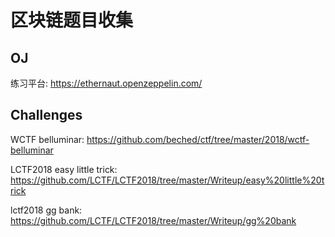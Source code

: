 # 区块链题目收集

## OJ
练习平台: https://ethernaut.openzeppelin.com/

## Challenges
WCTF belluminar: https://github.com/beched/ctf/tree/master/2018/wctf-belluminar

LCTF2018 easy little trick: https://github.com/LCTF/LCTF2018/tree/master/Writeup/easy%20little%20trick

lctf2018 gg bank: https://github.com/LCTF/LCTF2018/tree/master/Writeup/gg%20bank